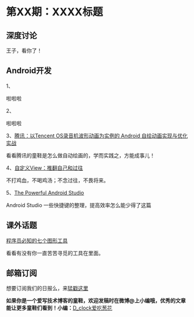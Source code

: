 # 第XX期：XXXX标题

## 深度讨论

[]()

王子，看你了！

## Android开发

1、[]()

啦啦啦

2、[]()

啦啦啦

3、[腾讯：以Tencent OS录音机波形动画为实例的 Android 自绘动画实现与优化实战](http://mp.weixin.qq.com/s?__biz=MzA3NTYzODYzMg==&mid=2653577211&idx=1&sn=2619c7df79f675e45e87891b7eb17669&scene=0)

看看腾讯的童鞋是怎么做自动绘画的，学而实践之，方能成事儿！

4、[自定义View：推翻自己和过往](http://blog.csdn.net/lfdfhl/article/details/51671038)

不打鸡血，不喝鸡汤；不念过往，不畏将来。

5、[The Powerful Android Studio](http://saulmm.github.io/the-powerful-android-studio)

Android Studio 一些快捷键的整理，提高效率怎么能少得了这篇

## 课外话题

[程序员必知的七个图形工具](https://github.com/phodal/toolbox/blob/master/graphics.md)

看看有没有你一直苦苦寻觅的工具在里面。


## 邮箱订阅

想要订阅我们的日报么，来[猛戳这里](http://list.qq.com/cgi-bin/qf_invite?id=d469993d2c888e971c0fbb2309c4d84256968386b126b967)

**如果你是一个爱写技术博客的童鞋，欢迎发稿时在微博@上小编哦，优秀的文章能让更多童鞋们看到！小编：**[D_clock爱吃葱花](http://weibo.com/2480694892/profile?rightmod=1&wvr=6&mod=personinfo&is_all=1)